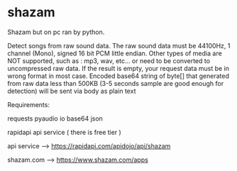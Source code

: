 # shazam
Shazam but on pc ran by python.  


Detect songs from raw sound data. The raw sound data must be 44100Hz, 1 channel (Mono), signed 16 bit PCM little endian. Other types of media are NOT supported, such as : mp3, wav, etc… or need to be converted to uncompressed raw data. If the result is empty, your request data must be in wrong format in most case. Encoded base64 string of byte[] that generated from raw data less than 500KB (3-5 seconds sample are good enough for detection) will be sent via body as plain text

Requirements: 


requests
pyaudio
io
base64
json

rapidapi api service ( there is free tier )



api service --> https://rapidapi.com/apidojo/api/shazam

shazam.com --> https://www.shazam.com/apps
